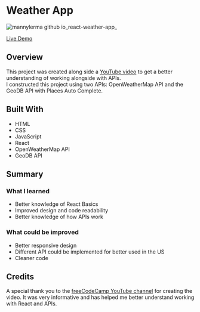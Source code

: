 # Weather App
![mannylerma github io_react-weather-app_](https://user-images.githubusercontent.com/100965716/200142530-32b2c20e-0010-4b1c-bb6f-f5753e3e0270.png)

[Live Demo](https://mannylerma.github.io/react-weather-app/)

## Overview

This project was created along side a [YouTube video](https://www.youtube.com/watch?v=Reny0cTTv24&t=2s) to get a better understanding of working alongside with APIs.\
I constructed this project using two APIs: OpenWeatherMap API and the GeoDB API with Places Auto Complete.

## Built With

* HTML
* CSS
* JavaScript
* React
* OpenWeatherMap API
* GeoDB API


## Summary

### What I learned
  * Better knowledge of React Basics
  * Improved design and code readability
  * Better knowledge of how APIs work

### What could be improved
  * Better responsive design
  * Different API could be implemented for better used in the US
  * Cleaner code

## Credits

A special thank you to the [freeCodeCamp YouTube channel](https://www.youtube.com/c/Freecodecamp) for creating the video. It was very informative and has helped me better understand working with React and APIs.

